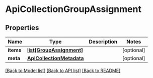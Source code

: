 # ApiCollectionGroupAssignment

## Properties
Name | Type | Description | Notes
------------ | ------------- | ------------- | -------------
**items** | [**list[GroupAssignment]**](GroupAssignment.md) |  | [optional] 
**meta** | [**ApiCollectionMetadata**](ApiCollectionMetadata.md) |  | [optional] 

[[Back to Model list]](../README.md#documentation-for-models) [[Back to API list]](../README.md#documentation-for-api-endpoints) [[Back to README]](../README.md)


